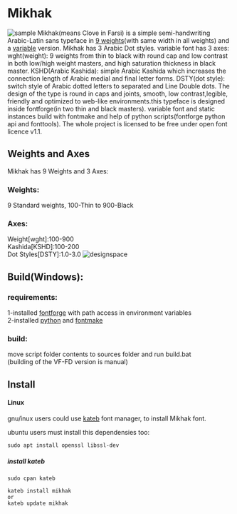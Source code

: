 # Mikhak
![sample](https://user-images.githubusercontent.com/25493297/165905841-1831a67b-7299-41a0-88d1-6352bd454d4a.png)
Mikhak(means Clove in Farsi) is a simple semi-handwriting Arabic-Latin sans typeface in <a href="https://aminabedi68.github.io/Mikhak/">9 weights</a>(with same width in all weights) and a <a href="https://aminabedi68.github.io/Mikhak/VF.html">variable</a> version. Mikhak has 3 Arabic Dot styles. variable font has 3 axes: wght(weight): 9 weights from thin to black with round cap and low contrast in both low/high weight masters, and high saturation thickness in black master. KSHD(Arabic Kashida): simple Arabic Kashida which increases the connection length of Arabic medial and final letter forms. DSTY(dot style): switch style of Arabic dotted letters to separated and Line Double dots. The design of the type is round in caps and joints, smooth, low contrast,legible, friendly and optimized to web-like environments.this typeface is designed inside fontforge(in two thin and black masters). variable font and static instances build with fontmake and help of python scripts(fontforge python api and fonttools). The whole project is licensed to be free under open font licence v1.1.
## Weights and Axes
Mikhak has 9 Weights and 3 Axes:
<br>
### Weights:
9 Standard weights, 100-Thin to 900-Black
<br>
### Axes:
Weight[wght]:100-900
<br>Kashida[KSHD]:100-200
<br>Dot Styles[DSTY]:1.0-3.0
![designspace](https://user-images.githubusercontent.com/25493297/166118285-cd8ff921-5b9e-42d8-9e36-b389f1ef4265.png)

## Build(Windows):
### requirements:
1-installed <a href="https://github.com/fontforge/fontforge">fontforge</a> with path access in environment variables
<br>2-installed <a href="https://www.python.org/">python</a> and <a href="https://github.com/googlefonts/fontmake">fontmake</a>
### build:
move script folder contents to sources folder and run build.bat
<br>(building of the VF-FD version is manual)
## Install

#### Linux
gnu/inux users could use [kateb](https://github.com/kiamazi/kateb) font manager, to install Mikhak font.

ubuntu users must install this dependensies too:
```
sudo apt install openssl libssl-dev
````

##### install kateb
```
sudo cpan kateb

kateb install mikhak
or
kateb update mikhak
```
<br>
<br>
